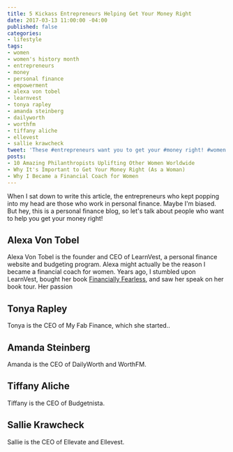 ```yaml
---
title: 5 Kickass Entrepreneurs Helping Get Your Money Right
date: 2017-03-13 11:00:00 -04:00
published: false
categories:
- lifestyle
tags:
- women
- women's history month
- entrepreneurs
- money
- personal finance
- empowerment
- alexa von tobel
- learnvest
- tonya rapley
- amanda steinberg
- dailyworth
- worthfm
- tiffany aliche
- ellevest
- sallie krawcheck
tweet: 'These #entrepreneurs want you to get your #money right! #women #womenshistory'
posts:
- 10 Amazing Philanthropists Uplifting Other Women Worldwide
- Why It's Important to Get Your Money Right (As a Woman)
- Why I Became a Financial Coach for Women
---
```


When I sat down to write this article, the entrepreneurs who kept popping into my head are those who work in personal finance. Maybe I'm biased. But hey, this is a personal finance blog, so let's talk about people who want to help you get your money right!

## Alexa Von Tobel

Alexa Von Tobel is the founder and CEO of LearnVest, a personal finance website and budgeting program. Alexa might actually be the reason I became a financial coach for women. Years ago, I stumbled upon LearnVest, bought her book [Financially Fearless](https://www.amazon.com/dp/B00DTEMGF6/ref=dp-kindle-redirect?_encoding=UTF8&btkr=1), and saw her speak on her book tour. Her passion 

## Tonya Rapley

Tonya is the CEO of My Fab Finance, which she started..

## Amanda Steinberg

Amanda is the CEO of DailyWorth and WorthFM.

## Tiffany Aliche

Tiffany is the CEO of Budgetnista.

## Sallie Krawcheck

Sallie is the CEO of Ellevate and Ellevest.